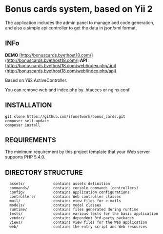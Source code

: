 Bonus cards system, based on Yii 2
============================

The application includes the admin panel to manage and code generation, and also a simple api controller to get the data in json/xml format.

INFo
---

**DEMO** [http://bonuscards.byethost18.com/](http://bonuscards.byethost18.com/)
**API** : [http://bonuscards.byethost18.com/web/index.php/api](http://bonuscards.byethost18.com/web/index.php/api) 

Based on Yii2  ActiveController. 

You can remove  web and index.php  by .htacces or nginx.conf

INSTALLATION
------------

~~~
git clone https://github.com/ifonetwork/bonus_cards.git
composer self-update
composer install
~~~

REQUIREMENTS
------------

The minimum requirement by this project template that your Web server supports PHP 5.4.0.






DIRECTORY STRUCTURE
-------------------

      assets/             contains assets definition
      commands/           contains console commands (controllers)
      config/             contains application configurations
      controllers/        contains Web controller classes
      mail/               contains view files for e-mails
      models/             contains model classes
      runtime/            contains files generated during runtime
      tests/              contains various tests for the basic application
      vendor/             contains dependent 3rd-party packages
      views/              contains view files for the Web application
      web/                contains the entry script and Web resources

